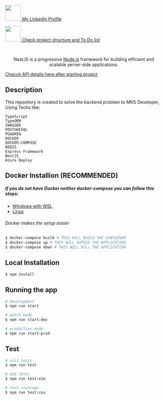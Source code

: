 <p align="left">
  <a href="https://www.linkedin.com/in/rafaelnwitt/" target="blank"><img src="https://cdns.iconmonstr.com/wp-content/releases/preview/2012/240/iconmonstr-linkedin-3.png" width="50"/> My LinkedIn Profile</a>
<p align="top"><a href="https://rafaelnwitter.github.io/mks-backend-challenge/movies-api/documentation/index.html" target="blank"><img src="https://pic.onlinewebfonts.com/svg/img_285272.png" width="50"/> Check project structure and To Do list </a></p>  </p>
</br>
  <p align="center">NestJS is a progressive <a href="http://nodejs.org" target="_blank">Node.js</a> framework for building efficient and scalable server-side applications.</p>
  
 [Checck API details here after starting project](http://localhost:3000/api)

## Description

This repository is created to solve the backend problem to MKS Developer,
Using Techs like:

	TypeScript
	TypeORM
	SWAGGER
	POSTGRESQL
	PGADMIN
	DOCKER
	DOCKER-COMPOSE
	REDIS
	Express Framework
	NestJS
	Azure Deploy

## Docker Installion (RECOMMENDED)
##### If you do not have Docker neither docker-compose you can follow this steps:
- [Windows with WSL](https://docs.docker.com/desktop/windows/wsl/)
- [Linux](https://docs.docker.com/compose/install/#compose-prerequisites)
###### Docker makes the setup easier

```bash
$ docker-compose build # THIS WILL BUILD THE CONTAINER
$ docker-compose up # THIS WILL EXPOSE THE APPLICATION 
$ docker-compose down # THIS WILL KILL THE APPLICATION
```

## Local Installation

```bash
$ npm install
```

## Running the app

```bash
# development
$ npm run start

# watch mode
$ npm run start:dev

# production mode
$ npm run start:prod
```

## Test

```bash
# unit tests
$ npm run test

# e2e tests
$ npm run test:e2e

# test coverage
$ npm run test:cov
```
